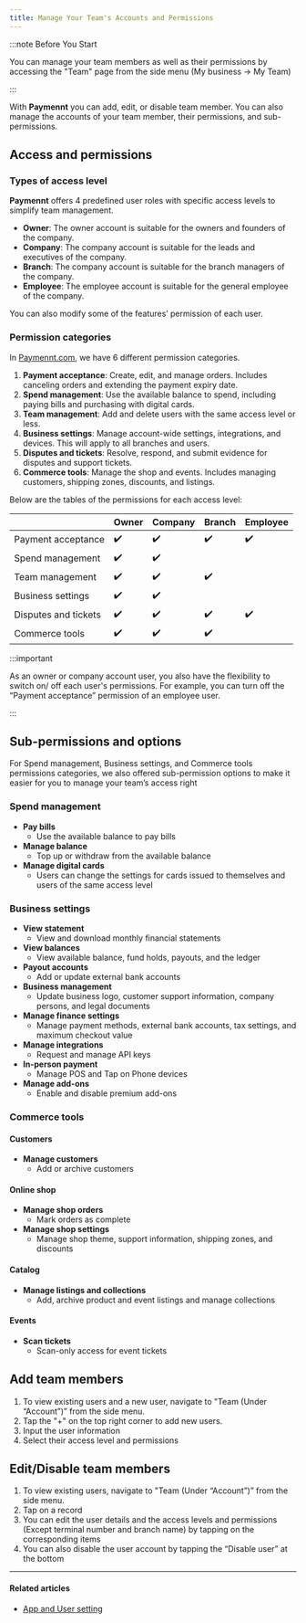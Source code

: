 ```yaml
---
title: Manage Your Team's Accounts and Permissions
---
```


:::note Before You Start

You can manage your team members as well as their permissions by accessing the "Team" page from the side menu (My business -> My Team)

:::

With **Paymennt** you can add, edit, or disable team member. You can also manage the accounts of your team member, their permissions, and sub-permissions.

## Access and permissions

### Types of access level

**Paymennt** offers 4 predefined user roles with specific access levels to simplify team management.

- **Owner**: The owner account is suitable for the owners and founders of the company.
- **Company**: The company account is suitable for the leads and executives of the company.
- **Branch**: The company account is suitable for the branch managers of the company.
- **Employee**: The employee account is suitable for the general employee of the company.

You can also modify some of the features’ permission of each user.

### Permission categories

In [<ins>Paymennt.com</ins>](https://www.paymennt.com/), we have 6 different permission categories.

1. **Payment acceptance**:
    Create, edit, and manage orders. Includes canceling orders and extending the payment expiry date.
2. **Spend management**:
    Use the available balance to spend, including paying bills and purchasing with digital cards.
3. **Team management**:
    Add and delete users with the same access level or less.
4. **Business settings**:
    Manage account-wide settings, integrations, and devices. This will apply to all branches and users.
5. **Disputes and tickets**:
    Resolve, respond, and submit evidence for disputes and support tickets.
6. **Commerce tools**:
    Manage the shop and events. Includes managing customers, shipping zones, discounts, and listings.

Below are the tables of the permissions for each access level:

|                       | Owner | Company | Branch | Employee |
|-----------------------|-------|---------|--------|----------|
| Payment acceptance    |:heavy_check_mark:|:heavy_check_mark:|:heavy_check_mark:|:heavy_check_mark:|
| Spend management      |:heavy_check_mark:|:heavy_check_mark:| | |
| Team management       |:heavy_check_mark:|:heavy_check_mark:|:heavy_check_mark:| |
| Business settings     |:heavy_check_mark:|:heavy_check_mark:| | |
| Disputes and tickets  |:heavy_check_mark:|:heavy_check_mark:|:heavy_check_mark:|:heavy_check_mark:|
| Commerce tools        |:heavy_check_mark:|:heavy_check_mark:|:heavy_check_mark:| |

:::important

As an owner or company account user, you also have the flexibility to switch on/ off each user's permissions. For example, you can turn off the “Payment acceptance” permission of an employee user.

:::

## Sub-permissions and options

For Spend management, Business settings, and Commerce tools permissions categories, we also offered sub-permission options to make it easier for you to manage your team’s access right

### Spend management

- **Pay bills**
  - Use the available balance to pay bills
- **Manage balance**
  - Top up or withdraw from the available balance
- **Manage digital cards**
  - Users can change the settings for cards issued to themselves and users of the same access level

### Business settings

- **View statement**
  - View and download monthly financial statements
- **View balances**
  - View available balance, fund holds, payouts, and the ledger
- **Payout accounts**
  - Add or update external bank accounts
- **Business management**
  - Update business logo, customer support information, company persons, and legal documents
- **Manage finance settings**
  - Manage payment methods, external bank accounts, tax settings, and maximum checkout value
- **Manage integrations**
  - Request and manage API keys
- **In-person payment**
  - Manage POS and Tap on Phone devices
- **Manage add-ons**
  - Enable and disable premium add-ons

### Commerce tools

#### Customers

- **Manage customers**
  - Add or archive customers

#### Online shop

- **Manage shop orders**
  - Mark orders as complete
- **Manage shop settings**
  - Manage shop theme, support information, shipping zones, and discounts

#### Catalog

- **Manage listings and collections**
  - Add, archive product and event listings and manage collections

#### Events

- **Scan tickets**
  - Scan-only access for event tickets

## Add team members

1. To view existing users and a new user, navigate to "Team (Under “Account”)” from the side menu.
2. Tap the "+" on the top right corner to add new users.
3. Input the user information
4. Select their access level and permissions

## Edit/Disable team members

1. To view existing users, navigate to "Team (Under “Account”)” from the side menu.
2. Tap on a record
3. You can edit the user details and the access levels and permissions (Except terminal number and branch name) by tapping on the corresponding items
4. You can also disable the user account by tapping the “Disable user” at the bottom

***

#### Related articles

* [<ins>App and User setting</ins>](/2-account-management/4-app-and-user-settings/index.md)
